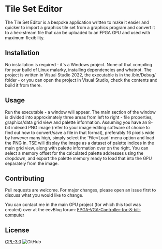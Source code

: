 # Tile Set Editor

The Tile Set Editor is a bespoke application written to make it easier and quicker to import a graphics tile set from a graphics program and convert it to a hex-stream file that can be uploaded to an FPGA GPU and used with maximum flexibility.

## Installation

No installation is required - it's a Windows project.  None of that compiling for your build of Linux malarky, installing dependencies and whatnot.  The project is written in Visual Studio 2022, the executable is in the /bin/Debug/ folder - or you can open the project in Visual Studio, check the contents and build it from there.

## Usage

Run the executable - a window will appear.  The main section of the window is divided into approximately three areas from left to right - file properties, graphics/data grid view and palette information.  Assuming you have an 8-bit indexed PNG image (refer to your image editing software of choice to find out how to convert/save a file in that format), preferably 16 pixels wide by however many high, simply select the 'File>Load' menu option and load the PNG in.  TSE will display the image as a dataset of palette indices in the main grid view, along with palette information over on the right.  You can select a memory offset for the calculated palette addresses using the dropdown, and export the palette memory ready to load that into the GPU separately from the image.

## Contributing
Pull requests are welcome. For major changes, please open an issue first to discuss what you would like to change.

You can contact me in the main GPU project (for which this tool was created) over at the eevBlog forum: [FPGA-VGA-Controller-for-8-bit-computer](https://www.eevblog.com/forum/fpga/fpga-vga-controller-for-8-bit-computer/new/#new)

## License
[GPL-3.0](https://choosealicense.com/licenses/gpl-3.0/)
![GitHub](https://img.shields.io/github/license/nockieboy/TileSet_Editor?style=plastic)
